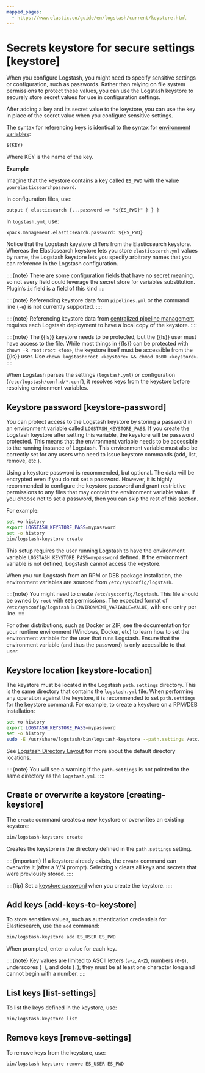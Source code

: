 ```yaml
---
mapped_pages:
  - https://www.elastic.co/guide/en/logstash/current/keystore.html
---
```


# Secrets keystore for secure settings [keystore]

When you configure Logstash, you might need to specify sensitive settings or configuration, such as passwords. Rather than relying on file system permissions to protect these values, you can use the Logstash keystore to securely store secret values for use in configuration settings.

After adding a key and its secret value to the keystore, you can use the key in place of the secret value when you configure sensitive settings.

The syntax for referencing keys is identical to the syntax for [environment variables](/reference/environment-variables.md):

```txt
${KEY}
```

Where KEY is the name of the key.

**Example**

Imagine that the keystore contains a key called `ES_PWD` with the value `yourelasticsearchpassword`.

In configuration files, use:

```shell
output { elasticsearch {...password => "${ES_PWD}" } } }
```

In `logstash.yml`, use:

```shell
xpack.management.elasticsearch.password: ${ES_PWD}
```

Notice that the Logstash keystore differs from the Elasticsearch keystore. Whereas the Elasticsearch keystore lets you store `elasticsearch.yml` values by name, the Logstash keystore lets you specify arbitrary names that you can reference in the Logstash configuration.

::::{note}
There are some configuration fields that have no secret meaning, so not every field could leverage the secret store for variables substitution. Plugin’s `id` field is a field of this kind
::::


::::{note}
Referencing keystore data from `pipelines.yml` or the command line (`-e`) is not currently supported.
::::


::::{note}
Referencing keystore data from [centralized pipeline management](/reference/logstash-centralized-pipeline-management.md) requires each Logstash deployment to have a local copy of the keystore.
::::


::::{note}
The {{ls}} keystore needs to be protected, but the {{ls}} user must have access to the file. While most things in {{ls}} can be protected with `chown -R root:root <foo>`, the keystore itself must be accessible from the {{ls}} user. Use `chown logstash:root <keystore> && chmod 0600 <keystore>`.
::::


When Logstash parses the settings (`logstash.yml`) or configuration (`/etc/logstash/conf.d/*.conf`), it resolves keys from the keystore before resolving environment variables.


## Keystore password [keystore-password]

You can protect access to the Logstash keystore by storing a password in an environment variable called `LOGSTASH_KEYSTORE_PASS`. If you create the Logstash keystore after setting this variable, the keystore will be password protected. This means that the environment variable needs to be accessible to the running instance of Logstash. This environment variable must also be correctly set for any users who need to issue keystore commands (add, list, remove, etc.).

Using a keystore password is recommended, but optional. The data will be encrypted even if you do not set a password. However, it is highly recommended to configure the keystore password and grant restrictive permissions to any files that may contain the environment variable value. If you choose not to set a password, then you can skip the rest of this section.

For example:

```sh
set +o history
export LOGSTASH_KEYSTORE_PASS=mypassword
set -o history
bin/logstash-keystore create
```

This setup requires the user running Logstash to have the environment variable `LOGSTASH_KEYSTORE_PASS=mypassword` defined. If the environment variable is not defined, Logstash cannot access the keystore.

When you run Logstash from an RPM or DEB package installation, the environment variables are sourced from `/etc/sysconfig/logstash`.

::::{note}
You might need to create `/etc/sysconfig/logstash`. This file should be owned by `root` with `600` permissions. The expected format of `/etc/sysconfig/logstash` is `ENVIRONMENT_VARIABLE=VALUE`, with one entry per line.
::::


For other distributions, such as Docker or ZIP, see the documentation for your runtime environment (Windows, Docker, etc) to learn how to set the environment variable for the user that runs Logstash. Ensure that the environment variable (and thus the password) is only accessible to that user.


## Keystore location [keystore-location]

The keystore must be located in the Logstash `path.settings` directory. This is the same directory that contains the `logstash.yml` file. When performing any operation against the keystore, it is recommended to set `path.settings` for the keystore command. For example, to create a keystore on a RPM/DEB installation:

```sh
set +o history
export LOGSTASH_KEYSTORE_PASS=mypassword
set -o history
sudo -E /usr/share/logstash/bin/logstash-keystore --path.settings /etc/logstash create
```

See [Logstash Directory Layout](/reference/dir-layout.md) for more about the default directory locations.

::::{note}
You will see a warning if the `path.settings` is not pointed to the same directory as the `logstash.yml`.
::::



## Create or overwrite a keystore [creating-keystore]

The `create` command creates a new keystore or overwrites an existing keystore:

```sh
bin/logstash-keystore create
```

Creates the keystore in the directory defined in the `path.settings` setting.

::::{important}
If a keystore already exists, the `create` command can overwrite it (after a Y/N prompt). Selecting `Y` clears all keys and secrets that were previously stored.
::::


::::{tip}
Set a [keystore password](#keystore-password) when you create the keystore.
::::



## Add keys [add-keys-to-keystore]

To store sensitive values, such as authentication credentials for Elasticsearch, use the `add` command:

```sh
bin/logstash-keystore add ES_USER ES_PWD
```

When prompted, enter a value for each key.

::::{note}
Key values are limited to ASCII letters (`a`-`z`, `A`-`Z`), numbers (`0`-`9`), underscores (`_`), and dots (`.`); they must be at least one character long and cannot begin with a number.
::::



## List keys [list-settings]

To list the keys defined in the keystore, use:

```sh
bin/logstash-keystore list
```


## Remove keys [remove-settings]

To remove keys from the keystore, use:

```sh
bin/logstash-keystore remove ES_USER ES_PWD
```
